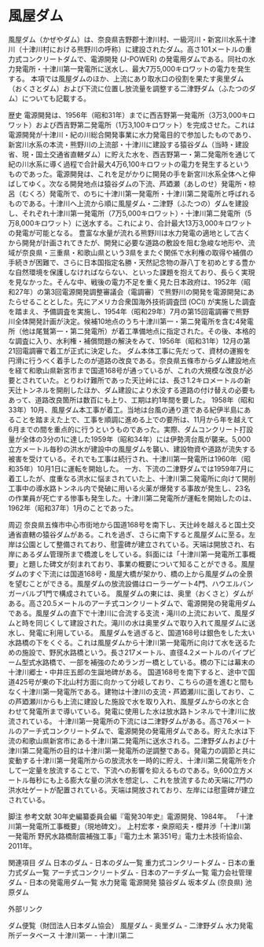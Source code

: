 # 風屋ダム

風屋ダム（かぜやダム）は、奈良県吉野郡十津川村、一級河川・新宮川水系十津川（十津川村における熊野川の呼称）に建設されたダム。高さ101メートルの重力式コンクリートダムで、電源開発 (J-POWER) の発電用ダムである。同社の水力発電所・十津川第一発電所に送水し、最大7万5,000キロワットの電力を発生する。
本項では風屋ダムのほか、上流にあり取水口の役割を果たす奥里ダム（おくさとダム）および下流に位置し放流量を調整する二津野ダム（ふたつのダム）についても記載する。

歴史
電源開発は、1956年（昭和31年）までに西吉野第一発電所（3万3,000キロワット）および西吉野第二発電所（1万3,100キロワット）を完成させた。これは電源開発が十津川・紀の川総合開発事業に水力発電目的で参加したものであり、新宮川水系の本流・熊野川の上流部・十津川に建設する猿谷ダム（当時・建設省、現・国土交通省直轄ダム）に貯えた水を、西吉野第一・第二発電所を通じて紀の川水系に導く過程で合計最大4万6,100キロワットの電力を発生するというものであった。電源開発は、これを足がかりに開発の手を新宮川水系全体へと伸ばしてゆく。次なる開発地点は猿谷ダムの下流、芦廼瀬（あしのせ）発電所・椋呂（むくろ）発電所で、のちに十津川第一発電所・十津川第二発電所と呼ばれるものである。十津川へ上流から順に風屋ダム・二津野（ふたつの）ダムを建設し、それぞれ十津川第一発電所（7万5,000キロワット）・十津川第二発電所（5万8,000キロワット）に送水する。これにより、合計最大13万3,000キロワットの発電が可能となる。
豊富な水量が流れる熊野川は水力発電の適地として古くから開発が計画されてきたが、開発に必要な道路の敷設を阻む急峻な地形や、流域が奈良県・三重県・和歌山県という3県をまたぐ関係で水利権の取得や補償の手続きが困難で、さらに日本国指定名勝・天然記念物の瀞八丁を初めとする豊かな自然環境を保護しなければならない、といった課題を抱えており、長らく実現を見なかった。そんな中、戦後の電力不足を重く見た日本政府は、1952年（昭和27年）の第3回電源開発調整審議会（電調審）で熊野川の開発を電源開発にあたらせることとした。先にアメリカ合衆国海外技術調査団 (OCI) が実施した調査を踏まえ、予備調査を実施し、1954年（昭和29年）7月の第15回電調審で熊野川全体開発計画が決定。候補10地点のうち十津川第一・第二発電所を含む4発電所（他は尾鷲第一・第二発電所）が着工準備地点に指定された。その後、本格的な調査に入り、水利権・補償問題の解決をみて、1956年（昭和31年）12月の第21回電調審で着工が正式に決定した。
ダム本体工事に先だって、資材の運搬を円滑に行うべく着手したのが道路の改良である。奈良県五條市からダム建設地点を経て和歌山県新宮市まで国道168号が通っているが、これの大規模な改良が必要とされていた。とりわけ難所であった天辻峠には、長さ1.2キロメートルの新天辻トンネルを開削したほか、ダム建設により水没する道路の付け替えの必要もあって、道路改良箇所は数百にも上り、工期は約1年間を要した。
1958年（昭和33年）10月、風屋ダム本工事が着工。当地は台風の通り道である紀伊半島にあることを踏まえた上で、工事を順調に進める上での要所は、11月から年を越えて6月までの間を重点的に行うというものであった。実際、ダムコンクリート打設量が全体の3分の1に達した1959年（昭和34年）には伊勢湾台風が襲来。5,000立方メートル毎秒の洪水が建設中の風屋ダムを襲い、建設物資や道路が流失する被害を受けている。それでも工事は続行され、十津川第一発電所は1960年（昭和35年）10月1日に運転を開始した。
一方、下流の二津野ダムでは1959年7月に着工したが、度重なる洪水に悩まされていた上、十津川第二発電所に向けて開削工事中の導水路トンネル内で発破に用いる火薬が爆発する事故が発生し、23名の作業員が死亡する惨事も発生した。十津川第二発電所が運転を開始したのは、1962年（昭和37年）1月のことであった。

周辺
奈良県五條市中心市街地から国道168号を南下し、天辻峠を越えると国土交通省直轄の猿谷ダムがある。これを過ぎ、さらに南下すると風屋ダムに至る。左岸は公園として整備されており、慰霊碑が建立されている。天端は開放され、右岸にあるダム管理所まで橋渡しをしている。斜面には「十津川第一発電所工事概要」と題した碑文が刻まれており、事業の概要について知ることができる。風屋ダムのすぐ下流には国道168号・風屋大橋が架かり、橋の上から風屋ダムの全景を望むことができる。風屋ダムの放流設備はローラーゲート4門、ハウエルバンガーバルブ1門で構成されている。
風屋ダムの東には、奥里（おくさと）ダムがある。高さ20.5メートルのアーチ式コンクリートダムで、電源開発の発電用ダムである。風屋ダムの直下で十津川に合流する支流・滝川の上流において、風屋ダムと時を同じくして建設された。滝川の水は奥里ダムで取り入れて風屋ダムに送水し、発電に利用している。
風屋ダムを過ぎると、国道168号は銀色をした太い水路橋の下をくぐる。これは風屋ダムから十津川第一発電所に向けて水を送るための施設で、野尻水路橋という。長さ217メートル、直径4.2メートルのパイプビーム型式水路橋で、一部を補強のためランガー橋としている。橋の下には幕末の十津川郷士・中井庄五郎の生誕地碑がある。
国道168号を南下すると、途中で国道425号が東の下北山村方面に向かって分岐しており、こちらの道を進むと間もなく十津川第一発電所である。建物は十津川の支流・芦廼瀬川に面しており、この芦廼瀬川からも上流に建設した施設で水を取り入れ、風屋ダムからの水と合わせて発電所まで導いている。発電に使用した水は放水路トンネルで十津川に放流されている。
十津川第一発電所の下流には二津野ダムがある。高さ76メートルのアーチ式コンクリートダムで、電源開発の発電用ダムである。貯えた水は下流の和歌山県新宮市にある十津川第二発電所に送水される。二津野ダムおよび十津川第二発電所の目的は十津川第一発電所の逆調整である。発電力の調節と共に変動する十津川第一発電所からの放流水を一時的に貯え、十津川第二発電所を介して一定量を放流することで、下流への影響を抑えるものである。9,600立方メートル毎秒にも上る膨大な量の洪水を想定し、これを放流するため天端に7門の洪水吐ゲートが配置されている。天端は開放されており、左岸には慰霊碑が建立されている。

脚注
参考文献
30年史編纂委員会編『電発30年史』電源開発、1984年。
「十津川第一発電所工事概要」（現地碑文）。
上村宏孝・桒原昭夫・櫻井渉「十津川第一発電所 野尻水路橋耐震補強工事」『電力土木 第351号』電力土木技術協会、2011年。

関連項目
ダム
日本のダム - 日本のダム一覧
重力式コンクリートダム - 日本の重力式ダム一覧
アーチ式コンクリートダム - 日本のアーチダム一覧
電力会社管理ダム - 日本の発電用ダム一覧
水力発電
電源開発
猿谷ダム
坂本ダム (奈良県)
池原ダム

外部リンク

ダム便覧（財団法人日本ダム協会） 風屋ダム - 奥里ダム - 二津野ダム
水力発電所データベース 十津川第一 - 十津川第二